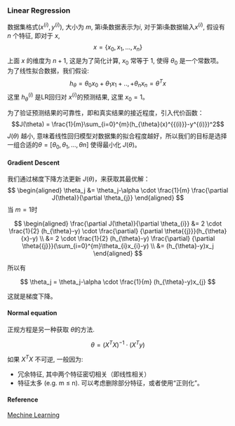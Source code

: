 ### Linear Regression

 数据集格式$(x^{(i)}, y^{(i)})$, 大小为 $m$, 第i条数据表示为$i$, 对于第i条数据输入$x^{(i)}$, 假设有 $n$ 个特征, 即对于 $x$,
$$x = \{x_0, x_1, ..., x_n\}$$
上面 $x$ 的维度为 $n+1$, 这是为了简化计算, $x_0$ 常等于 1, 使得 $\theta_0$ 是一个常数项。
为了线性拟合数据，我们假设:
$$h_{\theta}=\theta_0x_0 + \theta_1x_1 + .., + \theta_nx_n=\theta^Tx$$ 
这里 $h^{(i)}_{\theta}$ 是LR回归对 $x^{(i)}$的预测结果, 这里 $x_0 = 1$。

为了验证预测结果的可靠性，即和真实结果的接近程度，引入代价函数：
$$J(\theta) = \frac{1}{m}\sum_{i=0}^{m}(h_{\theta}(x)^{{(i)}}-y^{(i)})^2$$
 $J(\theta)$ 越小, 意味着线性回归模型对数据集的拟合程度越好，所以我们的目标是选择一组合适的$\theta=[\theta_0,\theta_{1}, ..., \theta{n}]$ 使得最小化 $J(\theta)$。

#### Gradient Descent

我们通过梯度下降方法更新 $J(\theta)$，来获取其最优解：
$$ \begin{aligned} \theta_j &= \theta_j-\alpha \cdot \frac{1}{m} \frac{\partial J(\theta)}{\partial \theta_{j}} 
\end{aligned} $$
当 $m=1$时

$$ \begin{aligned} \frac{\partial J(\theta)}{\partial \theta_{i}} &= 
2 \cdot \frac{1}{2} (h_{\theta}-y) \cdot \frac{\partial} {\partial \theta{{j}}}(h_{\theta}{x}-y) \\ &= 2 \cdot \frac{1}{2} (h_{\theta}-y) \frac{\partial} {\partial \theta{{j}}}(\sum_{i=0}^{m}\theta_{i}x_{i}-y) \\ &= (h_{\theta}-y)x_j \end{aligned}  $$

所以有

$$ \theta_j = \theta_j-\alpha \cdot \frac{1}{m} (h_{\theta}-y)x_{j} $$

这就是梯度下降。

#### Normal equation

正规方程是另一种获取 $\theta$的方法.

$$\theta=(X^{T}X)^{-1} \cdot (X^{T}y)$$

如果 $X^{T}X$ 不可逆, 一般因为:
+  冗余特征, 其中两个特征密切相关（即线性相关）
+ 特征太多 (e.g. m ≤ n). 可以考虑删除部分特征，或者使用“正则化”。

#### Reference
[Mechine Learning](https://www.coursera.org/learn/machine-learning/home/week/2)
